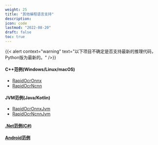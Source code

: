 ```yaml
---
weight: 25
title: "其他编程语言支持"
description:
icon: code
lastmod: "2022-08-20"
draft: false
toc: true
---
```


{{< alert context="warning" text="以下项目不确定是否支持最新的推理代码，Python版为最新的。" />}}

#### C++范例(Windows/Linux/macOS)
- [RapidOcrOnnx](https://github.com/RapidAI/RapidOcrOnnx)
- [RapidOcrNcnn](https://github.com/RapidAI/RapidOcrNcnn)

#### JVM范例(Java/Kotlin)
- [RapidOcrOnnxJvm](https://github.com/RapidAI/RapidOcrOnnxJvm)
- [RapidOcrNcnnJvm](https://github.com/RapidAI/RapidOcrNcnnJvm)

#### [.Net范例(C#)](https://github.com/RapidAI/RapidOCRCSharp)

#### [Android范例](https://github.com/RapidAI/RapidOcrAndroidOnnx)
